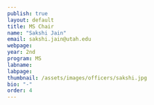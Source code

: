 ```yaml
---
publish: true
layout: default
title: MS Chair
name: "Sakshi Jain"
email: sakshi.jain@utah.edu
webpage: 
year: 2nd
program: MS
labname: 
labpage: 
thumbnail: /assets/images/officers/sakshi.jpg
bio: "-"
order: 4
---
```

